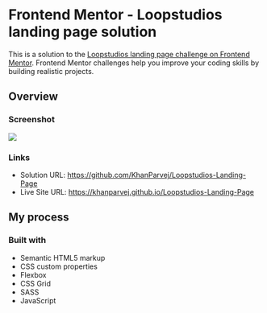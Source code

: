 # Frontend Mentor - Loopstudios landing page solution

This is a solution to the [Loopstudios landing page challenge on Frontend Mentor](https://www.frontendmentor.io/challenges/loopstudios-landing-page-N88J5Onjw). Frontend Mentor challenges help you improve your coding skills by building realistic projects.

## Overview

### Screenshot

![](./images/Loopstudios-landing-page.png)

### Links

- Solution URL: https://github.com/KhanParvej/Loopstudios-Landing-Page
- Live Site URL: https://khanparvej.github.io/Loopstudios-Landing-Page

## My process

### Built with

- Semantic HTML5 markup
- CSS custom properties
- Flexbox
- CSS Grid
- SASS
- JavaScript
